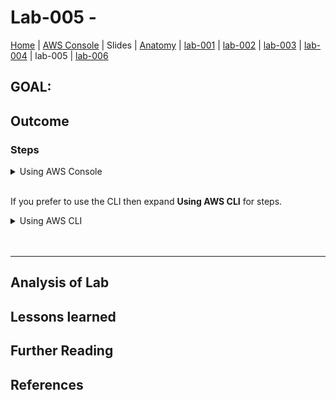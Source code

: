 # Lab-005 -

[Home](../README.md) |
[AWS Console](https://console.aws.amazon.com) |
Slides |
[Anatomy](anatomy.md) |
[lab-001](lab-001.md) |
[lab-002](lab-002.md) |
[lab-003](lab-003.md) |
[lab-004](lab-004.md) |
lab-005 |
[lab-006](lab-006.md)

## GOAL:

## Outcome

### Steps

<details>
<summary>Using AWS Console</summary>
<br/>

</details>

<br/>

If you prefer to use the CLI then expand __Using AWS CLI__ for steps.

<details>
 <summary>Using AWS CLI</summary>

</details>

<br/>
<br/>

---

## Analysis of Lab



## Lessons learned


## Further Reading


## References
